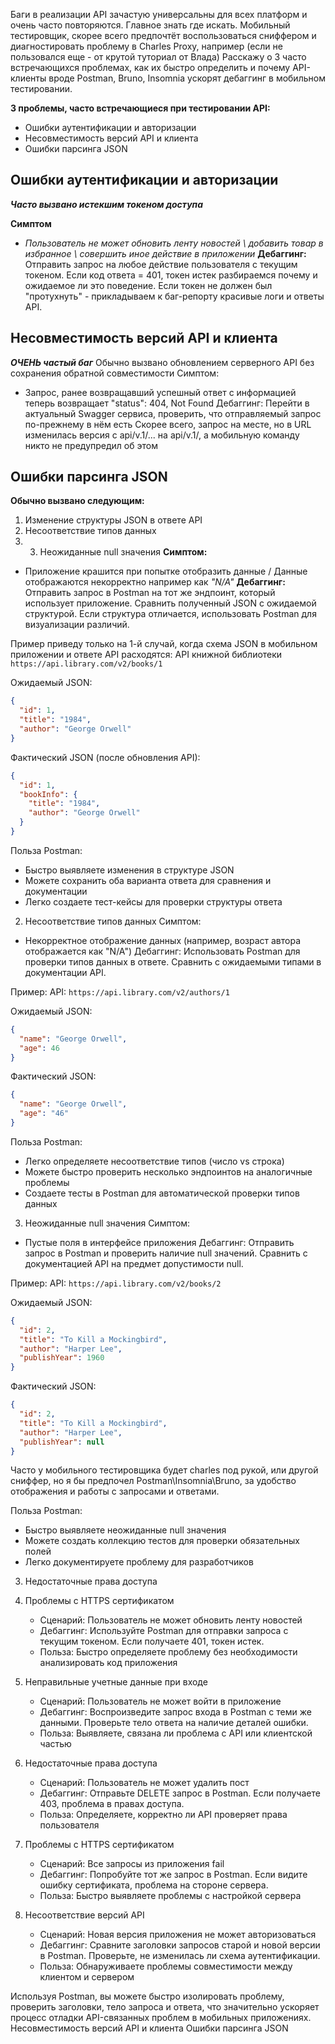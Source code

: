Баги в реализации API зачастую универсальны для всех платформ и очень часто повторяются.
Главное знать где искать.
Мобильный тестировщик, скорее всего предпочтёт воспользоваться сниффером и диагностировать проблему в Charles Proxy, например (если не пользовался еще - от крутой туториал от Влада)
Расскажу о 3 часто встречающихся проблемах, как их быстро определить и почему API-клиенты вроде Postman, Bruno, Insomnia ускорят дебаггинг в мобильном тестировании.

**3 проблемы, часто встречающиеся при тестировании API:**
- Ошибки аутентификации и авторизации
- Несовместимость версий API и клиента 
- Ошибки парсинга JSON

## Ошибки аутентификации и авторизации

***Часто вызвано истекшим токеном доступа***

**Симптом**
- *Пользователь не может обновить ленту новостей \ добавить товар в избранное \ совершить иное действие в приложении*
**Дебаггинг:**
	Отправить запрос на любое действие пользователя с текущим токеном.
	Если код ответа = 401, токен истек
	разбираемся почему и ожидаемое ли это поведение.
	Если токен не должен был "протухнуть" - прикладываем к баг-репорту красивые логи и ответы API.
	
## Несовместимость версий API и клиента

***ОЧЕНЬ частый баг***
Обычно вызвано обновлением серверного API без сохранения обратной совместимости
Симптом:
- Запрос, ранее возвращавший успешный ответ с информацией теперь возвращает "status": 404, Not Found
Дебаггинг:
	Перейти в актуальный Swagger сервиса, проверить, что отправляемый запрос по-прежнему в нём есть
	Скорее всего, запрос на месте, но в URL изменилась версия с api/v.1/... на api/v.1/, а мобильную команду никто не предупредил об этом
## Ошибки парсинга JSON

**Обычно вызвано следующим:**
1. Изменение структуры JSON в ответе API
2. Несоответствие типов данных
3. 3. Неожиданные null значения
**Симптом:**
- Приложение крашится при попытке отобразить данные / Данные отображаются некорректно например как *"N/A"*
**Дебаггинг:**
  Отправить запрос в Postman на тот же эндпоинт, который использует приложение.
  Сравнить полученный JSON с ожидаемой структурой.
  Если структура отличается, использовать Postman для визуализации различий.

Пример приведу только на 1-й случай, когда схема JSON в мобильном приложении и ответе API расходятся:
API книжной библиотеки `https://api.library.com/v2/books/1`

Ожидаемый JSON:
```json
{
  "id": 1,
  "title": "1984",
  "author": "George Orwell"
}
```

Фактический JSON (после обновления API):
```json
{
  "id": 1,
  "bookInfo": {
    "title": "1984",
    "author": "George Orwell"
  }
}
```

Польза Postman:
- Быстро выявляете изменения в структуре JSON
- Можете сохранить оба варианта ответа для сравнения и документации
- Легко создаете тест-кейсы для проверки структуры ответа

2. Несоответствие типов данных
Симптом:
- Некорректное отображение данных (например, возраст автора отображается как "N/A")
Дебаггинг:
  Использовать Postman для проверки типов данных в ответе.
  Сравнить с ожидаемыми типами в документации API.

Пример:
API: `https://api.library.com/v2/authors/1`

Ожидаемый JSON:
```json
{
  "name": "George Orwell",
  "age": 46
}
```

Фактический JSON:
```json
{
  "name": "George Orwell",
  "age": "46"
}
```

Польза Postman:
- Легко определяете несоответствие типов (число vs строка)
- Можете быстро проверить несколько эндпоинтов на аналогичные проблемы
- Создаете тесты в Postman для автоматической проверки типов данных

3. Неожиданные null значения
Симптом:
- Пустые поля в интерфейсе приложения
Дебаггинг:
  Отправить запрос в Postman и проверить наличие null значений.
  Сравнить с документацией API на предмет допустимости null.

Пример:
API: `https://api.library.com/v2/books/2`

Ожидаемый JSON:
```json
{
  "id": 2,
  "title": "To Kill a Mockingbird",
  "author": "Harper Lee",
  "publishYear": 1960
}
```

Фактический JSON:
```json
{
  "id": 2,
  "title": "To Kill a Mockingbird",
  "author": "Harper Lee",
  "publishYear": null
}
```

Часто у мобильного тестировщика будет charles под рукой, или другой сниффер, но я бы предпочел Postman\Insomnia\Bruno, за удобство отображения и работы с запросами и ответами.

Польза Postman:
- Быстро выявляете неожиданные null значения
- Можете создать коллекцию тестов для проверки обязательных полей
- Легко документируете проблему для разработчиков

3. Недостаточные права доступа
4. Проблемы с HTTPS сертификатом
   - Сценарий: Пользователь не может обновить ленту новостей
   - Дебаггинг: Используйте Postman для отправки запроса с текущим токеном. Если получаете 401, токен истек.
   - Польза: Быстро определяете проблему без необходимости анализировать код приложения

5. Неправильные учетные данные при входе
   - Сценарий: Пользователь не может войти в приложение
   - Дебаггинг: Воспроизведите запрос входа в Postman с теми же данными. Проверьте тело ответа на наличие деталей ошибки.
   - Польза: Выявляете, связана ли проблема с API или клиентской частью

6. Недостаточные права доступа
   - Сценарий: Пользователь не может удалить пост
   - Дебаггинг: Отправьте DELETE запрос в Postman. Если получаете 403, проблема в правах доступа.
   - Польза: Определяете, корректно ли API проверяет права пользователя

7. Проблемы с HTTPS сертификатом
   - Сценарий: Все запросы из приложения fail
   - Дебаггинг: Попробуйте тот же запрос в Postman. Если видите ошибку сертификата, проблема на стороне сервера.
   - Польза: Быстро выявляете проблемы с настройкой сервера

8. Несоответствие версий API
   - Сценарий: Новая версия приложения не может авторизоваться
   - Дебаггинг: Сравните заголовки запросов старой и новой версии в Postman. Проверьте, не изменилась ли схема аутентификации.
   - Польза: Обнаруживаете проблемы совместимости между клиентом и сервером

Используя Postman, вы можете быстро изолировать проблему, проверить заголовки, тело запроса и ответа, что значительно ускоряет процесс отладки API-связанных проблем в мобильных приложениях.
Несовместимость версий API и клиента 
Ошибки парсинга JSON
